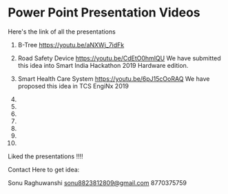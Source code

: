# Power Point Presentation Videos

Here's the link of all the presentations

1) B-Tree                           https://youtu.be/aNXWj_7idFk

2) Road Safety Device               https://youtu.be/CdEtO0hmlQU
   We have submitted this idea into Smart India Hackathon 2019 Hardware edition. 

3) Smart Health Care System         https://youtu.be/6pJ15cOoRAQ
  We have proposed this idea in TCS EngiNx 2019
4)

5)

6)

7)

8)

9)

10)


Liked the presentations !!!!

Contact Here to get idea:

Sonu Raghuwanshi
sonu8823812809@gmail.com
8770375759
